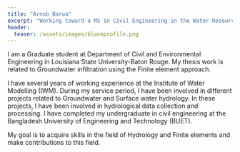 ```yaml
---
title: "Arnob Barua"
excerpt: "Working toward a MS in Civil Engineering in the Water Resources Engineering specialty"
header:
  teaser: /assets/images/blankprofile.png
---
```


I am a Graduate student at Department of Civil and Environmental Engineering in Louisiana State University-Baton Rouge. My thesis work is related to Groundwater infiltration using the Finite element approach.

I have several years of working experience at the Institute of Water Modelling (IWM). During my service period, I have been involved in different projects related to Groundwater and Surface water hydrology. In these projects, I have been involved in hydrological data collection and processing. I have completed my undergraduate in civil engineering at the Bangladesh University of Engineering and Technology (BUET). 

My goal is to acquire skills in the field of Hydrology and Finite elements and make contributions to this field.
